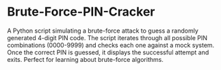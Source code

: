 # Brute-Force-PIN-Cracker
A Python script simulating a brute-force attack to guess a randomly generated 4-digit PIN code. The script iterates through all possible PIN combinations (0000-9999) and checks each one against a mock system. Once the correct PIN is guessed, it displays the successful attempt and exits. Perfect for learning about brute-force algorithms.
